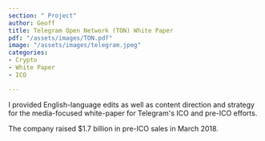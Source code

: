 ```yaml
---
section: " Project"
author: Geoff
title: Telegram Open Network (TON) White Paper
pdf: "/assets/images/TON.pdf"
image: "/assets/images/telegram.jpeg"
categories:
- Crypto
- White Paper
- ICO

---
```

I provided English-language edits as well as content direction and strategy for the media-focused white-paper for Telegram's ICO and pre-ICO efforts.

The company raised $1.7 billion in pre-ICO sales in March 2018.